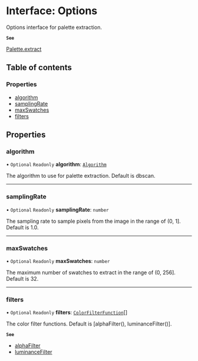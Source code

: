 # Interface: Options

Options interface for palette extraction.

**`See`**

[Palette.extract](../classes/Palette.md#extract)

## Table of contents

### Properties

- [algorithm](Options.md#algorithm)
- [samplingRate](Options.md#samplingrate)
- [maxSwatches](Options.md#maxswatches)
- [filters](Options.md#filters)

## Properties

### algorithm

• `Optional` `Readonly` **algorithm**: [`Algorithm`](../README.md#algorithm)

The algorithm to use for palette extraction. Default is dbscan.

___

### samplingRate

• `Optional` `Readonly` **samplingRate**: `number`

The sampling rate to sample pixels from the image in the range of (0, 1]. Default is 1.0.

___

### maxSwatches

• `Optional` `Readonly` **maxSwatches**: `number`

The maximum number of swatches to extract in the range of (0, 256]. Default is 32.

___

### filters

• `Optional` `Readonly` **filters**: [`ColorFilterFunction`](../README.md#colorfilterfunction)[]

The color filter functions. Default is [alphaFilter(), luminanceFilter()].

**`See`**

 - [alphaFilter](../README.md#alphafilter)
 - [luminanceFilter](../README.md#luminancefilter)
